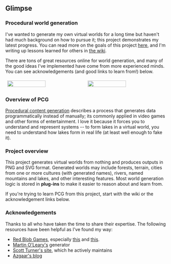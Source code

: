 ## Glimpse
### Procedural world generation

I've wanted to generate my own virtual worlds for a long time but haven't had much background on how to pursue it; this project demonstrates my latest progress. You can read more on the goals of this project [here](https://lukesegars.com/posts/foundations-of-world-generation), and I'm writing up lessons learned for others in [the wiki](https://github.com/anyweez/glimpse/wiki).

There are tons of great resources online for world generation, and many of the good ideas I've implemented have come from more experienced minds. You can see acknowledgements (and good links to learn from!) below.

<p style="display: flex; flex-direction: row">
  <img src="https://anyweez.github.io/glimpse/img/terrain-1.png" style="width: 50%; margin: 6px;" />
  <img src="https://anyweez.github.io/glimpse/img/terrain-2.png" style="width: 50%; margin: 6px" />  
</p>

### Overview of PCG

[Procedural content generation](https://en.wikipedia.org/wiki/Procedural_generation) describes a process that generates data programmatically instead of manually; its commonly applied in video games and other forms of entertainment. I love it because it forces you to understand and represent systems -- to form lakes in a virtual world, you need to understand how lakes form in real life (at least well enough to fake it).

### Project overview

This project generates virtual worlds from nothing and produces outputs in PNG and SVG format. Generated worlds may include forests, terrain, cities from one or more cultures (with generated names), rivers, named mountains and lakes, and other interesting features. Most world generation logic is
stored in **plug-ins** to make it easier to reason about and learn from.

If you're trying to learn PCG from this project, start with the wiki or the acknowledgement links below.

### Acknowledgements

Thanks to all who have taken the time to share their expertise. The following resources have been helpful as I've found my way:

* [Red Blob Games](https://www.redblobgames.com/), especially [this](http://www-cs-students.stanford.edu/~amitp/game-programming/polygon-map-generation/) and [this](https://www.redblobgames.com/maps/terrain-from-noise/).
* [Martin O'Leary's](http://mewo2.com/notes/terrain/) generator
* [Scott Turner's site](https://heredragonsabound.blogspot.com/), which he actively maintains
* [Azgaar's blog](https://azgaar.wordpress.com/)